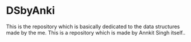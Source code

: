 # DSbyAnki
This is the repository which is  basically dedicated to the data structures made by the me.
This is a repository which is made by Annkit Singh itself..
